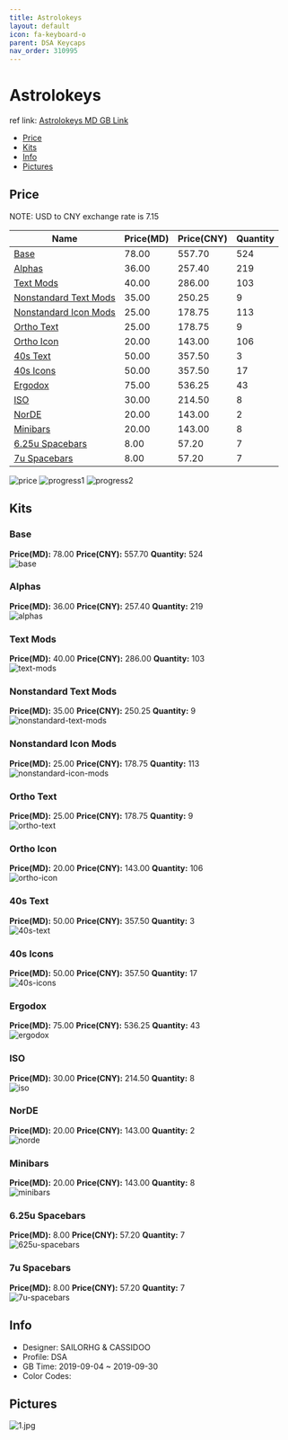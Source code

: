 ```yaml
---
title: Astrolokeys 
layout: default
icon: fa-keyboard-o
parent: DSA Keycaps
nav_order: 310995
---
```


# Astrolokeys 

ref link: [Astrolokeys MD GB Link](https://drop.com/buy/drop-dsa-astrolokeys-keycaps-by-sailorhg-and-cassidoo)  

* [Price](#price)  
* [Kits](#kits)  
* [Info](#info)  
* [Pictures](#pictures)  


## Price  
NOTE: USD to CNY exchange rate is 7.15

| Name          | Price(MD)    |  Price(CNY) | Quantity |
| ------------- | ------------ |  ---------- | -------- |
|[Base](#base)|78.00|557.70|524|
|[Alphas](#alphas)|36.00|257.40|219|
|[Text Mods](#text-mods)|40.00|286.00|103|
|[Nonstandard Text Mods](#nonstandard-text-mods)|35.00|250.25|9|
|[Nonstandard Icon Mods](#nonstandard-icon-mods)|25.00|178.75|113|
|[Ortho Text](#ortho-text)|25.00|178.75|9|
|[Ortho Icon](#ortho-icon)|20.00|143.00|106|
|[40s Text](#40s-text)|50.00|357.50|3|
|[40s Icons](#40s-icons)|50.00|357.50|17|
|[Ergodox](#ergodox)|75.00|536.25|43|
|[ISO](#iso)|30.00|214.50|8|
|[NorDE](#norde)|20.00|143.00|2|
|[Minibars](#minibars)|20.00|143.00|8|
|[6.25u Spacebars](#625u-spacebars)|8.00|57.20|7|
|[7u Spacebars](#7u-spacebars)|8.00|57.20|7|

<img src="{{ 'assets/images/dsa-keycaps/astrolokeys/price.jpg' | relative_url }}" alt="price" class="image featured">
<img src="{{ 'assets/images/dsa-keycaps/astrolokeys/progress1.png' | relative_url }}" alt="progress1" class="image featured">
<img src="{{ 'assets/images/dsa-keycaps/astrolokeys/progress2.png' | relative_url }}" alt="progress2" class="image featured">


## Kits  
### Base  
**Price(MD):** 78.00    **Price(CNY):** 557.70    **Quantity:** 524  
<img src="{{ 'assets/images/dsa-keycaps/astrolokeys/kits_pics/base.jpg' | relative_url }}" alt="base" class="image featured">

### Alphas  
**Price(MD):** 36.00    **Price(CNY):** 257.40    **Quantity:** 219  
<img src="{{ 'assets/images/dsa-keycaps/astrolokeys/kits_pics/alphas.jpg' | relative_url }}" alt="alphas" class="image featured">

### Text Mods  
**Price(MD):** 40.00    **Price(CNY):** 286.00    **Quantity:** 103  
<img src="{{ 'assets/images/dsa-keycaps/astrolokeys/kits_pics/text-mods.jpg' | relative_url }}" alt="text-mods" class="image featured">

### Nonstandard Text Mods  
**Price(MD):** 35.00    **Price(CNY):** 250.25    **Quantity:** 9  
<img src="{{ 'assets/images/dsa-keycaps/astrolokeys/kits_pics/nonstandard-text-mods.jpg' | relative_url }}" alt="nonstandard-text-mods" class="image featured">

### Nonstandard Icon Mods  
**Price(MD):** 25.00    **Price(CNY):** 178.75    **Quantity:** 113  
<img src="{{ 'assets/images/dsa-keycaps/astrolokeys/kits_pics/nonstandard-icon-mods.jpg' | relative_url }}" alt="nonstandard-icon-mods" class="image featured">

### Ortho Text  
**Price(MD):** 25.00    **Price(CNY):** 178.75    **Quantity:** 9  
<img src="{{ 'assets/images/dsa-keycaps/astrolokeys/kits_pics/ortho-text.jpg' | relative_url }}" alt="ortho-text" class="image featured">

### Ortho Icon  
**Price(MD):** 20.00    **Price(CNY):** 143.00    **Quantity:** 106  
<img src="{{ 'assets/images/dsa-keycaps/astrolokeys/kits_pics/ortho-icon.jpg' | relative_url }}" alt="ortho-icon" class="image featured">

### 40s Text  
**Price(MD):** 50.00    **Price(CNY):** 357.50    **Quantity:** 3  
<img src="{{ 'assets/images/dsa-keycaps/astrolokeys/kits_pics/40s-text.jpg' | relative_url }}" alt="40s-text" class="image featured">

### 40s Icons  
**Price(MD):** 50.00    **Price(CNY):** 357.50    **Quantity:** 17  
<img src="{{ 'assets/images/dsa-keycaps/astrolokeys/kits_pics/40s-icons.jpg' | relative_url }}" alt="40s-icons" class="image featured">

### Ergodox  
**Price(MD):** 75.00    **Price(CNY):** 536.25    **Quantity:** 43  
<img src="{{ 'assets/images/dsa-keycaps/astrolokeys/kits_pics/ergodox.jpg' | relative_url }}" alt="ergodox" class="image featured">

### ISO  
**Price(MD):** 30.00    **Price(CNY):** 214.50    **Quantity:** 8  
<img src="{{ 'assets/images/dsa-keycaps/astrolokeys/kits_pics/iso.jpg' | relative_url }}" alt="iso" class="image featured">

### NorDE  
**Price(MD):** 20.00    **Price(CNY):** 143.00    **Quantity:** 2  
<img src="{{ 'assets/images/dsa-keycaps/astrolokeys/kits_pics/norde.jpg' | relative_url }}" alt="norde" class="image featured">

### Minibars  
**Price(MD):** 20.00    **Price(CNY):** 143.00    **Quantity:** 8  
<img src="{{ 'assets/images/dsa-keycaps/astrolokeys/kits_pics/minibars.jpg' | relative_url }}" alt="minibars" class="image featured">

### 6.25u Spacebars  
**Price(MD):** 8.00    **Price(CNY):** 57.20    **Quantity:** 7  
<img src="{{ 'assets/images/dsa-keycaps/astrolokeys/kits_pics/625u-spacebars.jpg' | relative_url }}" alt="625u-spacebars" class="image featured">

### 7u Spacebars  
**Price(MD):** 8.00    **Price(CNY):** 57.20    **Quantity:** 7  
<img src="{{ 'assets/images/dsa-keycaps/astrolokeys/kits_pics/7u-spacebars.jpg' | relative_url }}" alt="7u-spacebars" class="image featured">


## Info  
* Designer: SAILORHG & CASSIDOO  
* Profile: DSA  
* GB Time: 2019-09-04 ~ 2019-09-30 
* Color Codes:   


## Pictures  
<img src="{{ 'assets/images/dsa-keycaps/astrolokeys/rendering_pics/1.jpg' | relative_url }}" alt="1.jpg" class="image featured">
